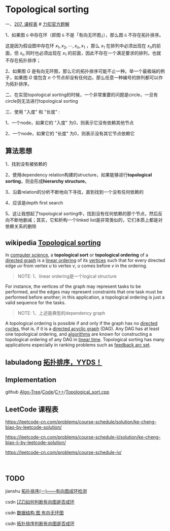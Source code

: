 # Topological sorting

一、[207. 课程表](https://leetcode-cn.com/problems/course-schedule/) # [力扣官方题解](https://leetcode-cn.com/problems/course-schedule/solution/ke-cheng-biao-by-leetcode-solution/)

1、如果图 `G` 中存在环（即图 `G` 不是「有向无环图」），那么图 `G` 不存在拓扑排序。

这是因为假设图中存在环 $x_1, x_2, \cdots, x_n, x_1$ ，那么 $x_1$ 在排列中必须出现在 $x_n$的前面，但 $x_n$ 同时也必须出现在 $x_1$  的前面，因此不存在一个满足要求的排列，也就不存在拓扑排序；

2、如果图 $G$ 是有向无环图，那么它的拓扑排序可能不止一种。举一个最极端的例子，如果图 $G$ 值包含 $n$ 个节点却没有任何边，那么任意一种编号的排列都可以作为拓扑排序。

二、在实现topological sorting的时候，一个非常重要的问题是circle，一旦有circle则无法进行topological sorting

三、使用 "入度" 和 "长度" :

1、一个node，如果它的 "入度"  为0，则表示它没有依赖其他节点

2、一个node，如果它的 "长度"  为0，则表示没有其它节点依赖它

## 算法思想

1、找到没有被依赖的

2、使用dependency relation构建的structure，如果能够进行**topological sorting**，则会形成**hierarchy structure**。

3、沿着relation的分析不断地向下寻找，直到找到一个没有任何依赖的

4、应该是depth first search

5、这让我想起了topological sorting中，找到没有任何依赖的那个节点，然后反向不断地删减；其实，它和析构一个linked list是非常类似的，它们本质上都是对依赖关系的删除



## wikipedia [Topological sorting](https://en.wikipedia.org/wiki/Topological_sorting)

In [computer science](https://en.wikipedia.org/wiki/Computer_science), a **topological sort** or **topological ordering** of a [directed graph](https://en.wikipedia.org/wiki/Directed_graph) is a [linear ordering](https://en.wikipedia.org/wiki/Total_order) of its [vertices](https://en.wikipedia.org/wiki/Vertex_(graph_theory)) such that for every directed edge *uv* from vertex *u* to vertex *v*, *u* comes before *v* in the ordering. 

> NOTE: 
> 1、linear ordering是一个logical structure

For instance, the vertices of the graph may represent tasks to be performed, and the edges may represent constraints that one task must be performed before another; in this application, a topological ordering is just a valid sequence for the tasks. 

> NOTE: 
> 1、上述是典型的dependency graph

A topological ordering is possible if and only if the graph has no [directed cycles](https://en.wikipedia.org/wiki/Directed_cycle), that is, if it is a [directed acyclic graph](https://en.wikipedia.org/wiki/Directed_acyclic_graph) (DAG). Any DAG has at least one topological ordering, and [algorithms](https://en.wikipedia.org/wiki/Algorithm) are known for constructing a topological ordering of any DAG in [linear time](https://en.wikipedia.org/wiki/Linear_time). Topological sorting has many applications especially in ranking problems such as [feedback arc set](https://en.wikipedia.org/wiki/Feedback_arc_set).



## labuladong [拓扑排序，YYDS！](https://mp.weixin.qq.com/s/7nP92FhCTpTKIAplj_xWpA)



## Implementation

github [Algo-Tree](https://github.com/Algo-Phantoms/Algo-Tree)/[Code](https://github.com/Algo-Phantoms/Algo-Tree/tree/main/Code)/[C++](https://github.com/Algo-Phantoms/Algo-Tree/tree/main/Code/C%2B%2B)/[Topological_sort.cpp](https://github.com/Algo-Phantoms/Algo-Tree/blob/main/Code/C%2B%2B/Topological_sort.cpp)



## LeetCode 课程表
https://leetcode-cn.com/problems/course-schedule/solution/ke-cheng-biao-by-leetcode-solution/

https://leetcode-cn.com/problems/course-schedule-ii/solution/ke-cheng-biao-ii-by-leetcode-solution/


https://leetcode-cn.com/problems/course-schedule-iv/





​																																																																																																																																																																																																																																																																																																																																																																																																																																																																																																																																																																																																																																																																																																																																																																																																																																																																																																																																																																																																																																																																																																																																																																																																																																																																																																																																																																																																																																			

## TODO

jianshu [拓扑排序(一)——有向图成环检测](https://www.jianshu.com/p/d6042b659f70)

csdn [[ZZ]如何判断有向图是否成环](https://blog.csdn.net/leonsc/article/details/5973209)

csdn [数据结构 图 有向无环图](https://blog.csdn.net/nomad2/article/details/1559664)

csdn [拓扑排序判断有向图是否成环](https://blog.csdn.net/qq_40642465/article/details/80670269)

